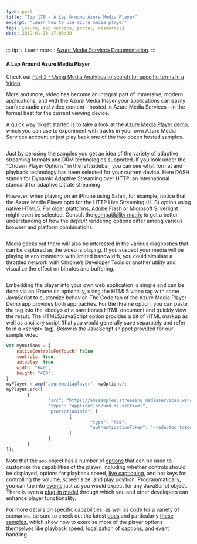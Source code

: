 ```yaml
---
type: post
title: "Tip 178 - A Lap Around Azure Media Player"
excerpt: "Learn how to use azure media player"
tags: [azure, app service, portal, resources]
date: 2019-01-13 17:00:00
---
```

 
::: tip
:bulb: Learn more : [Azure Media Services Documentation](https://docs.microsoft.com/azure/media-services?WT.mc_id=azure-azuredevtips-micrum).
:::

#### A Lap Around Azure Media Player

Check out [Part 2 - Using Media Analytics to search for specific terms in a Video](tip179.html)

More and more, video has become an integral part of immersive, modern applications, and with the Azure Media Player your applications can easily surface audio and video content—hosted in Azure Media Services—in the format best for the current viewing device. 

A quick way to get started is to take a look at the [Azure Media Player demo](https://ampdemo.azureedge.net/azuremediaplayer.html), which you can use to experiment with tracks in your own Azure Media Services account or just play back one of the two dozen hosted samples.

<img :src="$withBase('/files/amp.png')">

Just by perusing the samples you get an idea of the variety of adaptive streaming formats and DRM technologies supported. If you look under the “Chosen Player Options” in the left sidebar, you can see what format and playback technology has been selected for your current device. Here DASH stands for Dynamic Adaptive Streaming over HTTP, an international standard for adaptive bitrate streaming.  

However, when playing on an iPhone using Safari, for example, notice that the Azure Media Player opts for the HTTP Live Streaming (HLS) option using native HTML5. For older platforms, Adobe Flash or Microsoft Silverlight might even be selected. Consult the [compatibility matrix](http://amp.azure.net/libs/amp/latest/docs/index.html#compatibility-matrix) to get a better understanding of how the *default* rendering options differ among various browser and platform combinations.

<img :src="$withBase('/files/amp-ios.jpg')">

Media geeks out there will also be interested in the various diagnostics that can be captured as the video is playing. If you suspect your media will be playing in environments with limited bandwidth, you could simulate a throttled network with Chrome’s Developer Tools or another utility and visualize the effect on bitrates and buffering.

<img :src="$withBase('/files/amp-diag.png')">

Embedding the player into your own web application is simple and can be done via an IFrame or, optionally, using the HTML5 video tag with some JavaScript to customize behavior. The Code tab of the Azure Media Player Demo app provides both approaches.  For the IFrame option, you can paste the tag into the \<body\> of a bare bones HTML document and quickly view the result. The HTML5/JavaScript option provides a bit of HTML markup as well as ancillary script (that you would generally save separately and refer to in a \<script\> tag). Below is the JavaScript snippet provided for our sample video
```javascript
var myOptions = {
	nativeControlsForTouch: false,
	controls: true,
	autoplay: true,
	width: "640",
	height: "400",
}
myPlayer = amp("azuremediaplayer", myOptions);
myPlayer.src([
        {
                "src": "https://amssamples.streaming.mediaservices.windows.net/830584f8-f0c8-4e41-968b-6538b9380aa5/TearsOfSteelTeaser.ism/manifest",
                "type": "application/vnd.ms-sstr+xml",
                "protectionInfo": [
                        {
                                "type": "AES",
                                "authenticationToken": "<redacted token>"
                        }
                ]
        }
]);
```


Note that the `amp` object has a number of [options](https://amp.azure.net/libs/amp/latest/docs/index.html#options) that can be used to customize the capabilities of the player, including whether controls should be displayed, options for playback speed, [live captioning](https://amp.azure.net/libs/amp/latest/samples/dynamic_webvtt.html), and hot keys for controlling the volume, screen size, and play position. Programmatically, you can tap into [events](https://amp.azure.net/libs/amp/latest/docs/index.html#amp.eventname) just as you would expect for any JavaScript object. There is even a [plug-in model](http://amp.azure.net/libs/amp/latest/docs/PLUGINS.html) through which you and other developers can enhance player functionality.

For more details on specific capabilities, as well as code for a variety of scenarios, be sure to check out the latest [docs](http://amp.azure.net/libs/amp/latest/docs/index.html) and particularly [these samples](http://amp.azure.net/libs/amp/latest/docs/samples.html), which show how to exercise more of the player options themselves like playback speed, localization of captions, and event handling.
